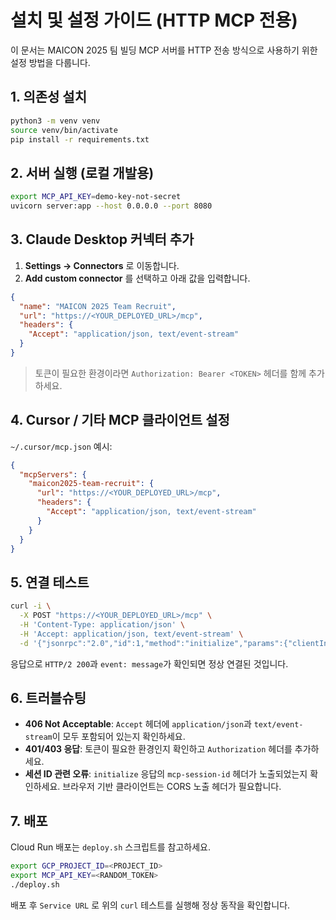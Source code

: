 # 설치 및 설정 가이드 (HTTP MCP 전용)

이 문서는 MAICON 2025 팀 빌딩 MCP 서버를 HTTP 전송 방식으로 사용하기 위한 설정 방법을 다룹니다.

## 1. 의존성 설치

```bash
python3 -m venv venv
source venv/bin/activate
pip install -r requirements.txt
```

## 2. 서버 실행 (로컬 개발용)

```bash
export MCP_API_KEY=demo-key-not-secret
uvicorn server:app --host 0.0.0.0 --port 8080
```

## 3. Claude Desktop 커넥터 추가

1. **Settings → Connectors** 로 이동합니다.
2. **Add custom connector** 를 선택하고 아래 값을 입력합니다.

```json
{
  "name": "MAICON 2025 Team Recruit",
  "url": "https://<YOUR_DEPLOYED_URL>/mcp",
  "headers": {
    "Accept": "application/json, text/event-stream"
  }
}
```

> 토큰이 필요한 환경이라면 `Authorization: Bearer <TOKEN>` 헤더를 함께 추가하세요.

## 4. Cursor / 기타 MCP 클라이언트 설정

`~/.cursor/mcp.json` 예시:

```json
{
  "mcpServers": {
    "maicon2025-team-recruit": {
      "url": "https://<YOUR_DEPLOYED_URL>/mcp",
      "headers": {
        "Accept": "application/json, text/event-stream"
      }
    }
  }
}
```

## 5. 연결 테스트

```bash
curl -i \
  -X POST "https://<YOUR_DEPLOYED_URL>/mcp" \
  -H 'Content-Type: application/json' \
  -H 'Accept: application/json, text/event-stream' \
  -d '{"jsonrpc":"2.0","id":1,"method":"initialize","params":{"clientInfo":{"name":"curl","version":"1.0"},"protocolVersion":"2024-11-05"}}'
```

응답으로 `HTTP/2 200`과 `event: message`가 확인되면 정상 연결된 것입니다.

## 6. 트러블슈팅

- **406 Not Acceptable**: `Accept` 헤더에 `application/json`과 `text/event-stream`이 모두 포함되어 있는지 확인하세요.
- **401/403 응답**: 토큰이 필요한 환경인지 확인하고 `Authorization` 헤더를 추가하세요.
- **세션 ID 관련 오류**: `initialize` 응답의 `mcp-session-id` 헤더가 노출되었는지 확인하세요. 브라우저 기반 클라이언트는 CORS 노출 헤더가 필요합니다.

## 7. 배포

Cloud Run 배포는 `deploy.sh` 스크립트를 참고하세요.

```bash
export GCP_PROJECT_ID=<PROJECT_ID>
export MCP_API_KEY=<RANDOM_TOKEN>
./deploy.sh
```

배포 후 `Service URL` 로 위의 `curl` 테스트를 실행해 정상 동작을 확인합니다.
